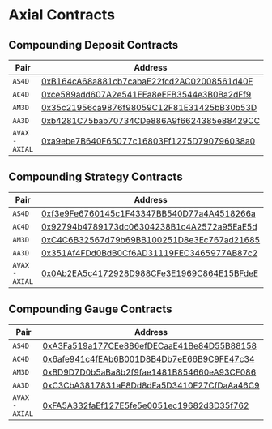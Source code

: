 # Axial Contracts

## Compounding Deposit Contracts

| Pair            | Address                                                                                                                                            |
| --------------- | -------------------------------------------------------------------------------------------------------------------------------------------------- |
| `AS4D`          | [0xB164cA68a881cb7cabaE22fcd2AC02008561d40F](https://snowtrace.io/address/0xB164cA68a881cb7cabaE22fcd2AC02008561d40F) |
| `AC4D`          | [0xce589add607A2e541EEa8eEFB3544e3B0Ba2dFf9](https://snowtrace.io/address/0xce589add607A2e541EEa8eEFB3544e3B0Ba2dFf9) |
| `AM3D`          | [0x35c21956ca9876f98059C12F81E31425bB30b53D](https://snowtrace.io/address/0x35c21956ca9876f98059C12F81E31425bB30b53D) |
| `AA3D`          | [0xb4281C75bab70734CDe886A9f6624385e88429CC](https://snowtrace.io/address/0xb4281C75bab70734CDe886A9f6624385e88429CC) |
| `AVAX - AXIAL`  | [0xa9ebe7B640F65077c16803Ff1275D790796038a0](https://snowtrace.io/address/0xa9ebe7B640F65077c16803Ff1275D790796038a0) |

## Compounding Strategy Contracts

| Pair            | Address                                                                                                                                            |
| --------------- | -------------------------------------------------------------------------------------------------------------------------------------------------- |
| `AS4D`          | [0xf3e9Fe6760145c1F43347BB540D77a4A4518266a](https://snowtrace.io/address/0xf3e9Fe6760145c1F43347BB540D77a4A4518266a) |
| `AC4D`          | [0x92794b4789173dc06304238B1c4A2572a95EaE5d](https://snowtrace.io/address/0x92794b4789173dc06304238B1c4A2572a95EaE5d) |
| `AM3D`          | [0xC4C6B32567d79b69BB100251D8e3Ec767ad21685](https://snowtrace.io/address/0xC4C6B32567d79b69BB100251D8e3Ec767ad21685) |
| `AA3D`          | [0x351Af4FDd0BdB0Cf6AD31119FEC3465977AB87c2](https://snowtrace.io/address/0x351Af4FDd0BdB0Cf6AD31119FEC3465977AB87c2) |
| `AVAX - AXIAL`  | [0x0Ab2EA5c4172928D988CFe3E1969C864E15BFdeE](https://snowtrace.io/address/0x0Ab2EA5c4172928D988CFe3E1969C864E15BFdeE) |

## Compounding Gauge Contracts

| Pair            | Address                                                                                                                                            |
| --------------- | -------------------------------------------------------------------------------------------------------------------------------------------------- |
| `AS4D`          | [0xA3Fa519a177CEe886efDECaaE41Be84D55B88158](https://snowtrace.io/address/0xA3Fa519a177CEe886efDECaaE41Be84D55B88158) |
| `AC4D`          | [0x6afe941c4fEAb6B001D8B4Db7eE66B9C9FE47c34](https://snowtrace.io/address/0x6afe941c4fEAb6B001D8B4Db7eE66B9C9FE47c34) |
| `AM3D`          | [0xBD9D7D0b5aBa8b2f9fae1481B854660eA93CF086](https://snowtrace.io/address/0xBD9D7D0b5aBa8b2f9fae1481B854660eA93CF086) |
| `AA3D`          | [0xC3CbA3817831aF8Dd8dFa5D3410F27CfDaAa46C9](https://snowtrace.io/address/0xC3CbA3817831aF8Dd8dFa5D3410F27CfDaAa46C9) |
| `AVAX - AXIAL`  | [0xFA5A332faEf127E5fe5e0051ec19682d3D35f762](https://snowtrace.io/address/0xFA5A332faEf127E5fe5e0051ec19682d3D35f762) |
